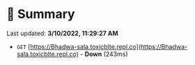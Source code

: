 # 📖 Summary
Last updated: **3/10/2022, 11:29:27 AM**

- `GET` [https://Bhadwa-sala.toxicblte.repl.co](https://Bhadwa-sala.toxicblte.repl.co) - **Down** (243ms)
